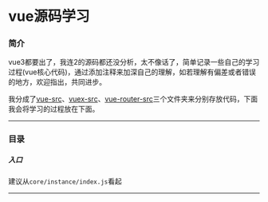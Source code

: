 # vue源码学习

### 简介
vue3都要出了，我连2的源码都还没分析，太不像话了，简单记录一些自己的学习过程(vue核心代码)，通过添加注释来加深自己的理解，如若理解有偏差或者错误的地方，欢迎指出，共同进步。

我分成了[vue-src](./vue-src)、[vuex-src](./vuex-src)、[vue-router-src](./vue-router-src)三个文件夹来分别存放代码，下面我会将学习的过程放在下面。

---

### 目录

##### 入口
建议从`core/instance/index.js`看起

---


